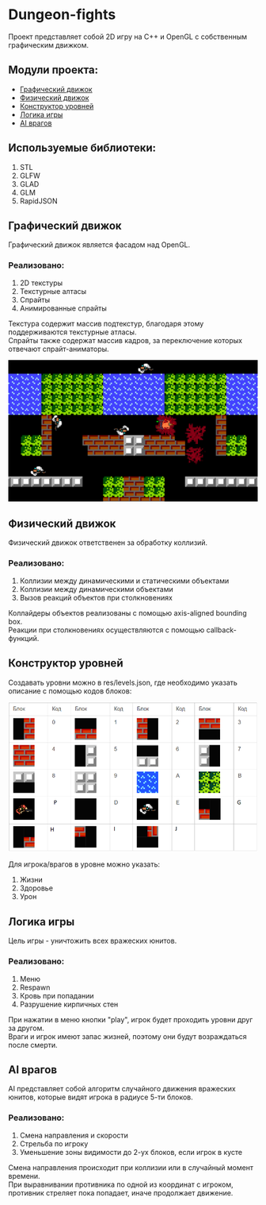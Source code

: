 # Dungeon-fights
Проект представляет собой 2D игру на С++ и OpenGL с собственным графическим движком. 

## Mодули проекта:
* [Графический движок](#graphics)
* [Физический движок](#physics)
* [Конструктор уровней](#level_builder)
* [Логика игры](#game_logic)
* [AI врагов](#AI)

## Используемые библиотеки:
1. STL
2. GLFW
3. GLAD
4. GLM
5. RapidJSON

## <a id="graphics">Графический движок</a>

Графический движок является фасадом над OpenGL.
### Реализовано:
1. 2D текстуры
2. Текстурные алтасы
3. Спрайты
4. Анимированные спрайты

Текстура содержит массив подтекстур, благодаря этому поддерживаются текстурные атласы. <br>
Спрайты также содержат массив кадров, за переключение которых отвечают спрайт-аниматоры.<br>

![Image alt](https://github.com/yabaranov/Dungeon-fights/raw/main/res/textures/fight.png)

## <a id="physics">Физический движок</a>

Физический движок ответственен за обработку коллизий. 
### Реализовано:
1. Коллизии между динамическими и статическими объектами
2. Коллизии между динамическими объектами
3. Вызов реакций объектов при столкновениях
 
Коллайдеры объектов реализованы с помощью axis-aligned bounding box.<br>
Реакции при столкновениях осуществляются с помощью callback-функций.

## <a id="level_builder">Конструктор уровней</a>

Создавать уровни можно в res/levels.json, где необходимо указать описание с помощью кодов блоков:

![Image alt](https://github.com/yabaranov/Dungeon-fights/raw/main/res/block_map.png)

Для игрока/врагов в уровне можно указать:
1. Жизни
2. Здоровье
3. Урон

## <a id="game_logic">Логика игры</a>

Цель игры - уничтожить всех вражеских юнитов. 
### Реализовано: 
1. Меню
2. Respawn
3. Кровь при попадании
4. Разрушение кирпичных стен

При нажатии в меню кнопки "play", игрок будет проходить уровни друг за другом. <br>
Враги и игрок имеют запас жизней, поэтому они будут возраждаться после смерти. <br>

## <a id="AI">AI врагов</a>
AI представляет собой алгоритм случайного движения вражеских юнитов, которые видят игрока в радиусе 5-ти блоков.
### Реализовано:
1. Смена направления и скорости
2. Стрельба по игроку
3. Уменьшение зоны видимости до 2-ух блоков, если игрок в кусте

Смена направления происходит при коллизии или в случайный момент времени.<br>
При выравнивании противника по одной из координат с игроком, противник стреляет пока попадает, иначе продолжает движение.


